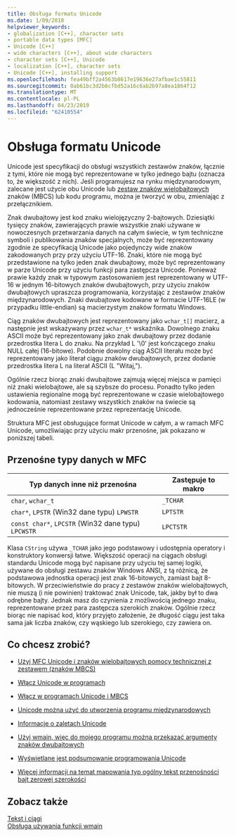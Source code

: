 ```yaml
---
title: Obsługa formatu Unicode
ms.date: 1/09/2018
helpviewer_keywords:
- globalization [C++], character sets
- portable data types [MFC]
- Unicode [C++]
- wide characters [C++], about wide characters
- character sets [C++], Unicode
- localization [C++], character sets
- Unicode [C++], installing support
ms.openlocfilehash: fea49bff2a4563b8617e19636e27afbae1c55811
ms.sourcegitcommit: 0ab61bc3d2b6cfbd52a16c6ab2b97a8ea1864f12
ms.translationtype: MT
ms.contentlocale: pl-PL
ms.lasthandoff: 04/23/2019
ms.locfileid: "62410554"
---
```

# <a name="support-for-unicode"></a>Obsługa formatu Unicode

Unicode jest specyfikacji do obsługi wszystkich zestawów znaków, łącznie z tymi, które nie mogą być reprezentowane w tylko jednego bajtu (oznacza to, że większość z nich). Jeśli programujesz na rynku międzynarodowym, zalecane jest użycie obu Unicode lub [zestaw znaków wielobajtowych](../text/support-for-multibyte-character-sets-mbcss.md) znaków (MBCS) lub kodu programu, można je tworzyć w obu, zmieniając z przełącznikiem.

Znak dwubajtowy jest kod znaku wielojęzyczny 2-bajtowych. Dziesiątki tysięcy znaków, zawierających prawie wszystkie znaki używane w nowoczesnych przetwarzania danych na całym świecie, w tym techniczne symboli i publikowania znaków specjalnych, może być reprezentowany zgodnie ze specyfikacją Unicode jako pojedynczy wide znaków zakodowanych przy przy użyciu UTF-16. Znaki, które nie mogą być przedstawione na tylko jeden znak dwubajtowy, może być reprezentowany w parze Unicode przy użyciu funkcji para zastępcza Unicode. Ponieważ prawie każdy znak w typowym zastosowaniem jest reprezentowany w UTF-16 w jednym 16-bitowych znaków dwubajtowych, przy użyciu znaków dwubajtowych upraszcza programowania, korzystając z zestawów znaków międzynarodowych. Znaki dwubajtowe kodowane w formacie UTF-16LE (w przypadku little-endian) są macierzystym znaków formatu Windows.

Ciąg znaków dwubajtowych jest reprezentowany jako `wchar_t[]` macierz, a następnie jest wskazywany przez `wchar_t*` wskaźnika. Dowolnego znaku ASCII może być reprezentowany jako znak dwubajtowy przez dodanie przedrostka litera L do znaku. Na przykład L '\0' jest kończącego znaku NULL całej (16-bitowe). Podobnie dowolny ciąg ASCII literału może być reprezentowany jako literał ciągu znaków dwubajtowych, przez dodanie przedrostka litera L na literał ASCII (L "Witaj,").

Ogólnie rzecz biorąc znaki dwubajtowe zajmują więcej miejsca w pamięci niż znaki wielobajtowe, ale są szybsze do procesu. Ponadto tylko jeden ustawienia regionalne mogą być reprezentowane w czasie wielobajtowego kodowania, natomiast zestawy wszystkich znaków na świecie są jednocześnie reprezentowane przez reprezentację Unicode.

Struktura MFC jest obsługujące format Unicode w całym, a w ramach MFC Unicode, umożliwiając przy użyciu makr przenośne, jak pokazano w poniższej tabeli.

## <a name="portable-data-types-in-mfc"></a>Przenośne typy danych w MFC

|Typ danych inne niż przenośna|Zastępuje to makro|
|-----------------------------|----------------------------|
|`char`, `wchar_t`|`_TCHAR`|
|`char*`, `LPSTR` (Win32 dane typu) `LPWSTR`|`LPTSTR`|
|`const char*`, `LPCSTR` (Win32 dane typu) `LPCWSTR`|`LPCTSTR`|

Klasa `CString` używa `_TCHAR` jako jego podstawowy i udostępnia operatory i konstruktory konwersji łatwe. Większość operacji na ciągach obsługi standardu Unicode mogą być napisane przy użyciu tej samej logiki, używane do obsługi zestawu znaków Windows ANSI, z tą różnicą, że podstawowa jednostka operacji jest znak 16-bitowych, zamiast bajt 8-bitowych. W przeciwieństwie do pracy z zestawów znaków wielobajtowych, nie muszą (i nie powinien) traktować znak Unicode, tak, jakby był to dwa odrębne bajty. Jednak masz do czynienia z możliwością jednego znaku, reprezentowane przez para zastępcza szerokich znaków. Ogólnie rzecz biorąc nie napisać kod, który przyjęto założenie, że długość ciągu jest taka sama jak liczba znaków, czy wąskiego lub szerokiego, czy zawiera on.

## <a name="what-do-you-want-to-do"></a>Co chcesz zrobić?

- [Użyj MFC Unicode i znaków wielobajtowych pomocy technicznej z zestawem (znaków MBCS)](../atl-mfc-shared/unicode-and-multibyte-character-set-mbcs-support.md)

- [Włącz Unicode w programach](../text/international-enabling.md)

- [Włącz w programach Unicode i MBCS](../text/internationalization-strategies.md)

- [Unicode można użyć do utworzenia programu międzynarodowych](../text/unicode-programming-summary.md)

- [Informacje o zaletach Unicode](../text/benefits-of-character-set-portability.md)

- [Użyj wmain, więc do mojego programu można przekazać argumenty znaków dwubajtowych](../text/support-for-using-wmain.md)

- [Wyświetlane jest podsumowanie programowania Unicode](../text/unicode-programming-summary.md)

- [Więcej informacji na temat mapowania typ ogólny tekst przenośności bajt zerowej szerokości](../text/generic-text-mappings-in-tchar-h.md)

## <a name="see-also"></a>Zobacz także

[Tekst i ciągi](../text/text-and-strings-in-visual-cpp.md)<br/>
[Obsługa używania funkcji wmain](../text/support-for-using-wmain.md)